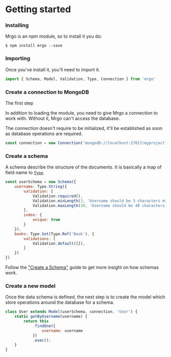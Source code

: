 # Getting started

### Installing

Mrgo is an npm module, so to install it you do:

```
$ npm install mrgo --save
```

### Importing

Once you've install it, you'll need to import it.

```js
import { Schema, Model, Validation, Type, Connection } from 'mrgo'
```

### Create a connection to MongoDB

The first step

In addition to loading the module, you need to give Mrgo a connection to work with. Without it, Mrgo can't access the database.

The connection doesn't require to be initialized, it'll be established as soon as database operations are required.

```js
const connection = new Connection('mongodb://localhost:27017/myproject');
```

### Create a schema

A schema describe the structure of the documents. It is basically a map of field name to [`Type`](./types.md).

```js
const userSchema = new Schema({
    username: Type.String({
        validation: [
            Validation.required(),
            Validation.minLength(3, 'Username should be 3 characters min'),
            Validation.maxLength(30, 'Username should be 40 characters max')
        ],
        index: {
            unique: true
        }
    }),
    books: Type.Set(Type.Ref('Book'), {
        validations: [
            Validation.default([]),
        ]
    })
})
```

Follow the ["Create a Schema"](create-schema.md) guide to get more insight on
how schemas work.

### Create a new model

Once the data schema is defined, the next step is to create the model which store operations
around the database for a schema.

```js
class User extends Model(userSchema, connection, 'User') {
    static getByUsername(username) {
        return this
            .findOne({
                username: username
            })
            .exec();
    }
}
```
